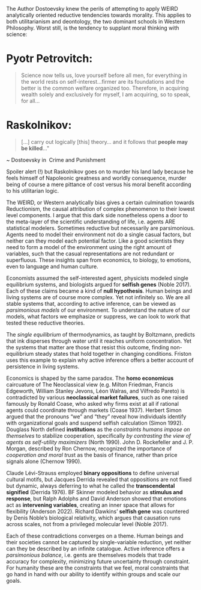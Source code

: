 

The Author Dostoevsky knew the perils of attempting to apply WEIRD analytically oriented reductive tendencies towards morality. This applies to both utilitarianism and deontology, the two dominant schools in Western Philosophy. Worst still, is the tendency to supplant moral thinking with science: 

# Pyotr Petrovitch: 

> Science now tells us, love yourself before all men, for everything in the world rests on self-interest…firmer are its foundations and the better is the common welfare organized too. Therefore, in acquiring wealth solely and exclusively for myself, I am acquiring, so to speak, for all…

# Raskolnikov:

> [...] carry out logically [this] theory… and it follows that **people may be killed**…"

~ Dostoevsky in  Crime and Punishment

Spoiler alert (!) but Raskolnikov goes on to murder his land lady because he feels himself of Napoleonic greatness and worldly consequence, murder being of course a mere pittance of cost versus his moral benefit according to his utilitarian logic. 

The WEIRD, or Western analytically bias gives a certain culmination towards Reductionism, the causal attribution of complex phenomenon to their lowest level components. I argue that this dark side nonetheless opens a door to the meta-layer of the scientific understanding of life, i.e. agents ARE statistical modelers. Sometimes reductive but necessarily are parsimonious. Agents need to model their environment not do a single casual factors, but neither can they model each potential factor. Like a good scientists they need to form a model of the environment using the right amount of variables, such that the casual representations are not redundant or superfluous.  These insights span from economics, to biology, to emotions, even to language and human culture. 

Economists assumed the self-interested agent, physicists modeled single equilibrium systems, and biologists argued for **selfish genes** (Noble 2017). Each of these claims became a kind of **null hypothesis**. Human beings and living systems are of course more complex. Yet not infinitely so. We are all stable systems that, according to active inference, can be viewed as *parsimonious models* of our environment. To understand the nature of our models, what factors we emphasize or suppress, we can look to work that tested these reductive theories.

The *single equilibrium* of thermodynamics, as taught by Boltzmann, predicts that ink disperses through water until it reaches uniform concentration. Yet the systems that matter are those that resist this outcome, finding non-equilibrium steady states that hold together in changing conditions. Friston uses this example to explain why active inference offers a better account of persistence in living systems.

Economics is shaped by the same paradox. The **homo economicus** caircuature of The Neoclassical view (e.g. Milton Friedman,  Francis Edgeworth, William Stanley Jevons, Léon Walras, and Vilfredo Pareto) is contradicted by various **neoclassical market failures**, such as one raised famously by Ronald Coase, who asked why firms exist at all if rational agents could coordinate through markets (Coase 1937). Herbert Simon argued that the pronouns “we” and “they” reveal how individuals identify with organizational goals and suspend selfish calculation (Simon 1992). Douglass North defined **institutions** as the *constraints humans impose on themselves* to stabilize cooperation, specifically *by contrasting the view of agents as self-utility maximizers* (North 1990). John D. Rockefeller and J. P. Morgan, described by Ron Chernow, recognized the importance of *cooperation and moral trus*t as the basis of finance, rather than price signals alone (Chernow 1990).

Claude Lévi-Strauss employed **binary oppositions** to define universal cultural motifs,  but Jacques Derrida revealed that oppositions are not fixed but dynamic, always deferring to what he called the **transcendental signified** (Derrida 1976). BF Skinner modeled behavior as **stimulus and response**, but Ralph Adolphs and David Anderson showed that emotions act as **intervening variables**, creating an inner space that allows for flexibility (Anderson 2022). Richard Dawkins’ **selfish gene** was countered by Denis Noble’s biological relativity, which argues that causation runs across scales, not from a privileged molecular level (Noble 2017).

Each of these contradictions converges on a theme. Human beings and their societies cannot be captured by single-variable reduction, yet neither can they be described by an infinite catalogue. Active inference offers a *parsimonious balance*, i.e. gents are themselves models that trade accuracy for complexity, minimizing future uncertainty through constraint. For humanity these are the constraints that we feel, moral constraints that go hand in hand with our ability to identify within groups and scale our goals.
